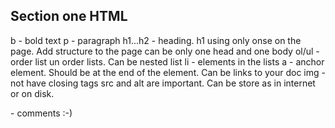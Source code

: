 ## Section one HTML

b - bold text
p - paragraph
h1...h2 - heading. h1 using only onse on the page. Add structure to the page
can be only one head and one body
ol/ul - order list un order lists. Can be nested list
li - elements in the lists
a - anchor element. Should be at the end of the element. Can be links to your doc
img - not have closing tags src and alt are important. Can be store as in internet or on disk.

<!-- --> - comments :-)
